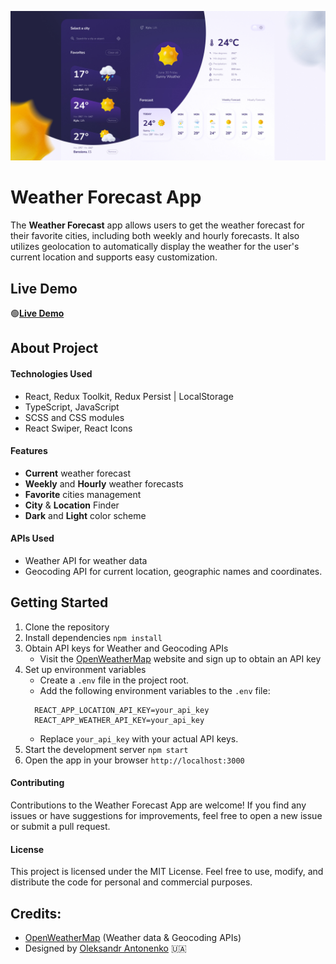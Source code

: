 ![Weather Forecast](./public/images/app_preview_banner.jpg)
# Weather Forecast App
The **Weather Forecast** app allows users to get the weather forecast for their favorite cities, including both weekly and hourly forecasts. It also utilizes geolocation to automatically display the weather for the user's current location and supports easy customization.
## Live Demo
:green_circle:[**Live Demo**]()

## About Project
#### Technologies Used
- React, Redux Toolkit, Redux Persist | LocalStorage
- TypeScript, JavaScript
- SCSS and CSS modules
- React Swiper, React Icons
#### Features
- **Current** weather forecast
- **Weekly** and **Hourly** weather forecasts
- **Favorite** cities management
- **City** & **Location** Finder
- **Dark** and **Light** color scheme
#### APIs Used
- Weather API for weather data
- Geocoding API for current location, geographic names and coordinates.

## Getting Started
1. Clone the repository
2. Install dependencies `npm install`
3. Obtain API keys for Weather and Geocoding APIs
   - Visit the [OpenWeatherMap](https://openweathermap.org/api) website and sign up to obtain an API key
4. Set up environment variables
   - Create a `.env` file in the project root.
   - Add the following environment variables to the `.env` file:
   ```
     REACT_APP_LOCATION_API_KEY=your_api_key
     REACT_APP_WEATHER_API_KEY=your_api_key
     ```
   - Replace `your_api_key` with your actual API keys.
5. Start the development server `npm start`
6. Open the app in your browser `http://localhost:3000`

#### Contributing
Contributions to the Weather Forecast App are welcome! If you find any issues or have suggestions for improvements, feel free to open a new issue or submit a pull request.
#### License
This project is licensed under the MIT License. Feel free to use, modify, and distribute the code for personal and commercial purposes.

## Credits:
- [OpenWeatherMap](https://openweathermap.org/api) (Weather data & Geocoding APIs)
- Designed by [Oleksandr Antonenko](https://dribbble.com/antonenko_dev) :ukraine:


